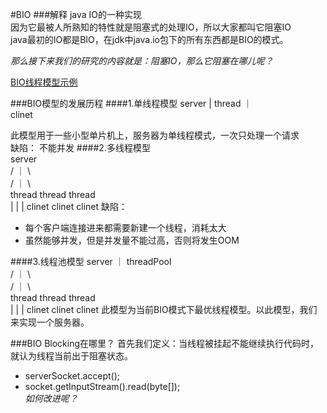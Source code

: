 #BIO
###解释
  java IO的一种实现  
  因为它最被人所熟知的特性就是阻塞式的处理IO，所以大家都叫它阻塞IO  
  java最初的IO都是BIO，在jdk中java.io包下的所有东西都是BIO的模式。

*那么接下来我们的研究的内容就是：阻塞IO，那么它阻塞在哪儿呢？*

 [BIO线程模型示例](./BIOServerThreadModel.java) 
 
###BIO模型的发展历程
####1.单线程模型
             server
               |
             thread
               ｜   
             clinet
             
此模型用于一些小型单片机上，服务器为单线程模式，一次只处理一个请求  
缺陷： 不能并发 
####2.多线程模型              
             server               
           /   ｜   \               
          /    ｜    \              
    thread   thread  thread       
      |        |        |
    clinet   clinet   clinet
缺陷： 
* 每个客户端连接进来都需要新建一个线程，消耗太大
* 虽然能够并发，但是并发量不能过高，否则将发生OOM

####3.线程池模型
             server
               ｜
           threadPool               
           /   ｜   \               
          /    ｜    \              
    thread   thread  thread       
      |        |        |
    clinet   clinet   clinet
此模型为当前BIO模式下最优线程模型。以此模型，我们来实现一个服务器。

###BIO Blocking在哪里？
首先我们定义：当线程被挂起不能继续执行代码时，就认为线程当前出于阻塞状态。 
- serverSocket.accept();
- socket.getInputStream().read(byte[]);  
*如何改进呢？*

